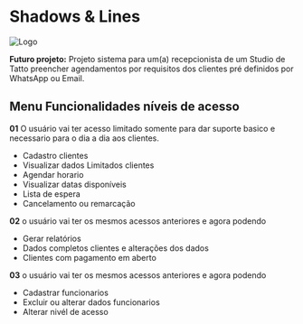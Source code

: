# Shadows & Lines 
![Logo](https://github.com/BryanAlbuquerque/Shadows-Lines/blob/1604b83278a8912d0dae9283d095e309b36b9c2f/ShadowLines/Views/Images/ImgLogo2.png)

**Futuro projeto:**
Projeto sistema para um(a) recepcionista de um Studio de Tatto preencher agendamentos por requisitos dos clientes pré definidos por WhatsApp ou Email.

## Menu Funcionalidades níveis de acesso
**01** O usuário vai ter acesso limitado somente para dar suporte basico e necessario para o dia a dia aos clientes.
- Cadastro clientes
- Visualizar dados Limitados clientes
- Agendar horario
- Visualizar datas disponíveis
- Lista de espera
- Cancelamento ou remarcação
  
**02** o usuário vai ter os mesmos acessos anteriores e agora podendo
- Gerar relatórios
- Dados completos clientes e alterações dos dados
- Clientes com pagamento em aberto

**03** o usuário vai ter os mesmos acessos anteriores e agora podendo
- Cadastrar funcionarios
- Excluir ou alterar dados funcionarios
- Alterar nivél de acesso
